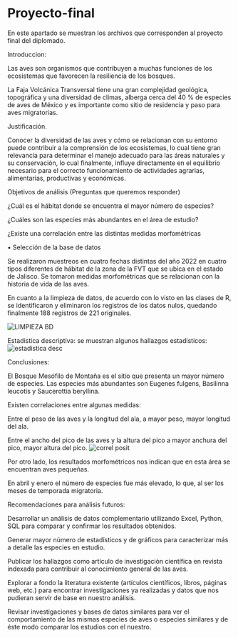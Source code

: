 # Proyecto-final
En este apartado se muestran los archivos que corresponden al proyecto final del diplomado.

Introduccion:

Las aves son organismos que contribuyen a muchas funciones de los ecosistemas que favorecen la resiliencia de los bosques.

La Faja Volcánica Transversal tiene una gran complejidad geológica, topográfica y una diversidad de climas, alberga cerca del 40 % de especies de aves de México y es importante como sitio de residencia y paso para aves migratorias.

Justificación.

Conocer la diversidad de las aves y cómo se relacionan con su entorno puede contribuir a la comprensión de los ecosistemas, lo cual tiene gran relevancia para determinar el manejo adecuado para las áreas naturales y su conservación, lo cual finalmente, influye directamente en el equilibrio necesario para el correcto funcionamiento de actividades agrarias, alimentarias, productivas y económicas.

Objetivos de análisis (Preguntas que queremos responder)

¿Cuál es el hábitat donde se encuentra el mayor número de especies?

¿Cuáles son las especies más abundantes en el área de estudio?

¿Existe una correlación entre las distintas medidas morfométricas

•	Selección de la base de datos

Se realizaron muestreos en cuatro fechas distintas del año 2022 en cuatro tipos diferentes de hábitat de la zona de la FVT que se ubica en el estado de Jalisco. Se tomaron medidas morfométricas que se relacionan con la historia de vida de las aves.

En cuanto a la limpieza de datos, de acuerdo con lo visto en las clases de R, se identificaron y eliminaron los registros de los datos nulos, quedando finalmente 188 registros de 221 originales.

![LIMPIEZA BD](https://github.com/user-attachments/assets/0a6c08a0-4d81-456c-8af1-cfcd39600b64)


Estadistica descriptiva: se muestran algunos hallazgos estadisticos:
![estadistica desc](https://github.com/user-attachments/assets/4f7f0593-e43a-4995-b69b-a03d528a86e7)



Conclusiones:

El Bosque Mesófilo de Montaña es el sitio que presenta un mayor número de especies.
Las especies más abundantes son Eugenes fulgens, Basilinna leucotis y Saucerottia beryllina.

Existen correlaciones entre algunas medidas:

Entre el peso de las aves y la longitud del ala, a mayor peso, mayor longitud del ala.

Entre el ancho del pico de las aves y la altura del pico a mayor anchura del pico, mayor altura del pico.
![correl posit](https://github.com/user-attachments/assets/7bf61e20-4eea-46f1-bec3-b09939b38f2d)

Por otro lado, los resultados morfométricos nos indican que en esta área se encuentran aves pequeñas.

En abril y enero el número de especies fue más elevado, lo que, al ser los meses de temporada migratoria.


Recomendaciones para análisis futuros:

Desarrollar un análisis de datos complementario utilizando Excel, Python, SQL para comparar y confirmar los resultados obtenidos.

Generar mayor número de estadísticos y de gráficos para caracterizar más a detalle las especies en estudio.

Publicar los hallazgos como artículo de investigación científica en revista indexada para contribuir al conocimiento general de las aves.

Explorar a fondo la literatura existente (artículos científicos, libros, páginas web, etc.)  para encontrar investigaciones ya realizadas y datos que nos pudieran servir de base en nuestro análisis.

Revisar investigaciones y bases de datos similares para ver el comportamiento de las mismas especies de aves o especies similares y de éste modo comparar los estudios con el nuestro.




